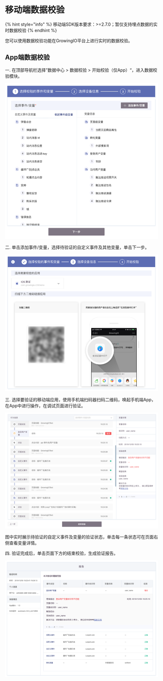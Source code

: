 # 移动端数据校验

{% hint style="info" %}
移动端SDK版本要求：>=2.7.0；暂仅支持埋点数据的实时数据校验
{% endhint %}

您可以使用数据校验功能在GrowingIO平台上进行实时的数据校验。

## App端数据校验

一. 在顶部导航栏选择”数据中心 > 数据校验 > 开始校验（仅App）“，进入数据校验模块。

![](<../../../.gitbook/assets/image (178).png>)

二. 单击添加事件/变量，选择待验证的自定义事件及其他变量，单击下一步。

![](<../../../.gitbook/assets/image (178) (1).png>)

三. 选择要验证的移动端应用，使用手机端扫码器扫码二维码，唤起手机端App，在App中进行操作，在调试页面进行验证。

![](<../../../.gitbook/assets/image (172).png>)

图中实时展示待验证的自定义事件及变量的验证状态，单击每一条状态可在页面右侧查看变量详情。

四. 验证完成后，单击页面下方的结束校验，生成验证报告。

![](<../../../.gitbook/assets/image (177) (1).png>)

